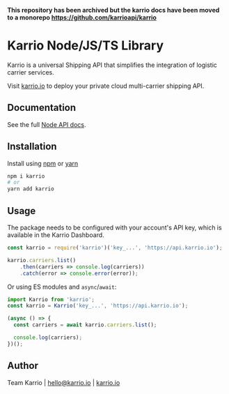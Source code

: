 __This repository has been archived but the karrio docs have been moved to a monorepo https://github.com/karrioapi/karrio__ 


# Karrio Node/JS/TS Library

Karrio is a universal Shipping API that simplifies the integration of logistic carrier services.

Visit [karrio.io](https://karrio.io) to deploy your private cloud multi-carrier shipping API.

## Documentation

See the full [Node API docs](https://docs.karrio.io/reference).

## Installation

Install using [npm](https://www.npmjs.com/package/npm) or [yarn](https://yarnpkg.com/)

```bash
npm i karrio
# or 
yarn add karrio
```

## Usage

The package needs to be configured with your account's API key, which is available in the Karrio Dashboard.

```javascript
const karrio = require('karrio')('key_...', 'https://api.karrio.io');

karrio.carriers.list()
    .then(carriers => console.log(carriers))
    .catch(error => console.error(error));
```

Or using ES modules and `async`/`await`:

```javascript
import Karrio from 'karrio';
const karrio = Karrio('key_...', 'https://api.karrio.io');

(async () => {
  const carriers = await karrio.carriers.list();

  console.log(carriers);
})();
```

## Author

Team Karrio | hello@karrio.io | [karrio.io](https://karrio.io)
